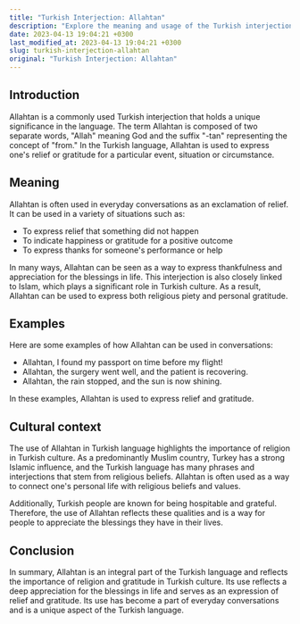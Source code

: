```yaml
---
title: "Turkish Interjection: Allahtan"
description: "Explore the meaning and usage of the Turkish interjection Allahtan, including its various connotations and cultural context."
date: 2023-04-13 19:04:21 +0300
last_modified_at: 2023-04-13 19:04:21 +0300
slug: turkish-interjection-allahtan
original: "Turkish Interjection: Allahtan"
---
```

## Introduction

Allahtan is a commonly used Turkish interjection that holds a unique significance in the language. The term Allahtan is composed of two separate words, "Allah" meaning God and the suffix "-tan" representing the concept of "from." In the Turkish language, Allahtan is used to express one's relief or gratitude for a particular event, situation or circumstance. 

## Meaning

Allahtan is often used in everyday conversations as an exclamation of relief. It can be used in a variety of situations such as:

- To express relief that something did not happen
- To indicate happiness or gratitude for a positive outcome
- To express thanks for someone's performance or help

In many ways, Allahtan can be seen as a way to express thankfulness and appreciation for the blessings in life. This interjection is also closely linked to Islam, which plays a significant role in Turkish culture. As a result, Allahtan can be used to express both religious piety and personal gratitude.

## Examples

Here are some examples of how Allahtan can be used in conversations:

- Allahtan, I found my passport on time before my flight!
- Allahtan, the surgery went well, and the patient is recovering.
- Allahtan, the rain stopped, and the sun is now shining.

In these examples, Allahtan is used to express relief and gratitude.

## Cultural context

The use of Allahtan in Turkish language highlights the importance of religion in Turkish culture. As a predominantly Muslim country, Turkey has a strong Islamic influence, and the Turkish language has many phrases and interjections that stem from religious beliefs. Allahtan is often used as a way to connect one's personal life with religious beliefs and values.

Additionally, Turkish people are known for being hospitable and grateful. Therefore, the use of Allahtan reflects these qualities and is a way for people to appreciate the blessings they have in their lives.

## Conclusion

In summary, Allahtan is an integral part of the Turkish language and reflects the importance of religion and gratitude in Turkish culture. Its use reflects a deep appreciation for the blessings in life and serves as an expression of relief and gratitude. Its use has become a part of everyday conversations and is a unique aspect of the Turkish language.